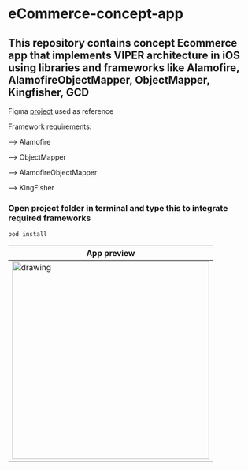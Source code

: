 # eCommerce-concept-app
## This repository contains concept Ecommerce app that implements VIPER architecture in iOS using libraries and frameworks like Alamofire, AlamofireObjectMapper, ObjectMapper, Kingfisher, GCD 

Figma [project](https://www.figma.com/file/KqZcU5m3GMxAHwgFkvCONz/ECOMMERCE?node-id=2%3A845 "click me") used as reference 

Framework requirements: 

--> Alamofire 

--> ObjectMapper

--> AlamofireObjectMapper

--> KingFisher

### Open project folder in terminal and type this to integrate required frameworks
~~~
pod install
~~~

| App preview | 
| ------------- |
| <img src="https://user-images.githubusercontent.com/44157132/187066204-11e7f890-2bef-45f3-a510-cd9d5650ba8c.gif" alt="drawing" width="400"/> |
